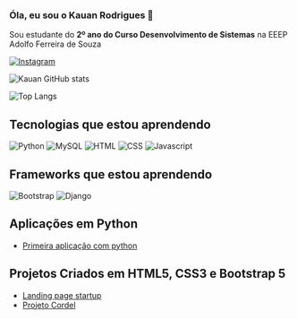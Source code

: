 ### Óla, eu sou o Kauan Rodrigues 🤙

Sou estudante do <strong>2º ano do Curso Desenvolvimento de Sistemas</strong> na EEEP Adolfo Ferreira de Souza

[![Instagram](https://img.shields.io/badge/Instagram-E4405F?style=for-the-badge&logo=instagram&logoColor=white)](https://www.instagram.com/kauan_mrl/)

![Kauan GitHub stats](https://github-readme-stats.vercel.app/api?username=Kauanrodrigues01&show_icons=true&theme=dracula)

![Top Langs](https://github-readme-stats.vercel.app/api/top-langs/?username=Kauanrodrigues01&size_weight=0.5&count_weight=0.5)

## Tecnologias que estou aprendendo

![Python](https://img.shields.io/badge/Python-14354C?style=for-the-badge&logo=python&logoColor=white) ![MySQL](https://img.shields.io/badge/MySQL-005C84?style=for-the-badge&logo=mysql&logoColor=white) ![HTML](https://img.shields.io/badge/HTML5-E34F26?style=for-the-badge&logo=html5&logoColor=white)  ![CSS](https://img.shields.io/badge/CSS3-1572B6?style=for-the-badge&logo=css3&logoColor=white)  ![Javascript](https://img.shields.io/badge/JavaScript-F7DF1E?style=for-the-badge&logo=javascript&logoColor=black) 

## Frameworks que estou aprendendo
![Bootstrap](https://img.shields.io/badge/Bootstrap-563D7C?style=for-the-badge&logo=bootstrap&logoColor=white) ![Django](https://img.shields.io/badge/Django-092E20?style=for-the-badge&logo=django&logoColor=white)

## Aplicações em Python

- [Primeira aplicação com python]([https://github.com/Kauanrodrigues01/Aprendendo-python-orientado-a-objetos/tree/main/python%20primeira%20aplica%C3%A7%C3%A3o](https://github.com/Kauanrodrigues01/Aprendendo-python-orientado-a-objetos/tree/main/Primeira%20aplica%C3%A7%C3%A3o))

## Projetos Criados em HTML5, CSS3 e Bootstrap 5

- [Landing page startup](https://kauanrodrigues01.github.io/Landing_page_Expedite/)
- [Projeto Cordel](https://kauanrodrigues01.github.io/projeto-cordel/)
